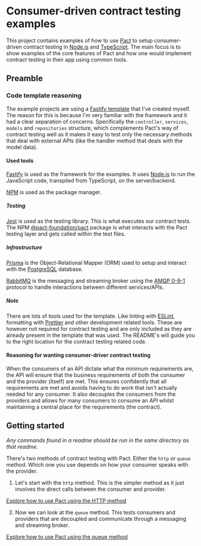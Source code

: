 # Consumer-driven contract testing examples

This project contains examples of how to use [Pact](https://docs.pact.io/) to setup consumer-driven contract testing in [Node.js](https://nodejs.org/en) and [TypeScript](https://www.typescriptlang.org/). The main focus is to show examples of the core features of Pact and how one would implement contract testing in their app using common tools.

## Preamble

### Code template reasoning

The example projects are using a [Fastify template](https://github.com/stijnklomp/fastify-template) that I've created myself. The reason for this is because I'm very familiar with the framework and it had a clear separation of concerns. Specifically the `controller`, `services`, `models` and `repositories` structure, which complements Pact's way of contract testing well as it makes it easy to test only the necessary methods that deal with external APIs (like the handler method that deals with the model data).

#### Used tools

[Fastify](https://fastify.dev/) is used as the framework for the examples. It uses [Node.js](https://nodejs.org/en) to run the JavaScript code, transpiled from TypeScript, on the server/backend.

[NPM](https://www.npmjs.com/) is used as the package manager.

##### Testing

[Jest](https://jestjs.io/) is used as the testing library. This is what executes our contract tests. The NPM [@pact-foundation/pact](https://www.npmjs.com/package/@pact-foundation/pact) package is what interacts with the Pact testing layer and gets called within the test files.

##### Infrastructure

[Prisma](https://www.prisma.io/) is the Object-Relational Mapper (ORM) used to setup and interact with the [PostgreSQL](https://www.postgresql.org/) database.

[RabbitMQ](https://www.rabbitmq.com/) is the messaging and streaming broker using the [AMQP 0-9-1](https://www.rabbitmq.com/tutorials/amqp-concepts) protocol to handle interactions between different services/APIs.

##### Note

There are lots of tools used for the template. Like linting with [ESLint](https://eslint.org/), formatting with [Prettier](https://prettier.io/) and other development related tools. These are however not required for contract testing and are only included as they are already present in the template that was used. The README's will guide you to the right location for the contract testing related code.

#### Reasoning for wanting consumer-driver contract testing

When the consumers of an API dictate what the minimum requirements are, the API will ensure that the business requirements of both the consumer and the provider (itself) are met. This ensures confidently that all requirements are met and avoids having to do work that isn't actually needed for any consumer.
It also decouples the consumers from the providers and allows for many consumers to consume an API whilst maintaining a central place for the requirements (the contract).

## Getting started

*Any commands found in a readme should be run in the same directory as that readme.*

There's two methods of contract testing with Pact. Either the `http` or `queue` method. Which one you use depends on how your consumer speaks with the provider.

1. Let's start with the `http` method. This is the simpler method as it just involves the direct calls between the consumer and provider.

[Explore how to use Pact using the HTTP method](./http/README.md)

2. Now we can look at the `queue` method. This tests consumers and providers that are decoupled and communicate through a messaging and streaming broker.

[Explore how to use Pact using the queue method](./queue/README.md)